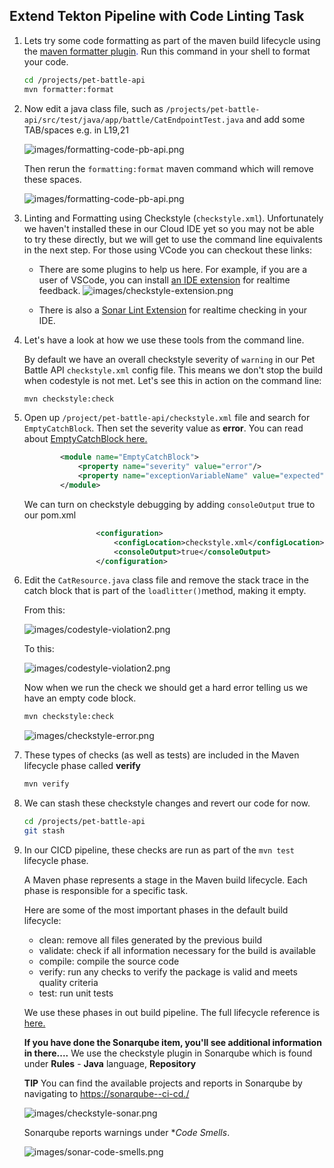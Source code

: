 ## Extend Tekton Pipeline with Code Linting Task

1. Lets try some code formatting as part of the maven build lifecycle using the <span style="color:blue;">[maven formatter plugin](https://code.revelc.net/formatter-maven-plugin/usage.html).</span> Run this command in your shell to format your code.

    ```bash
    cd /projects/pet-battle-api
    mvn formatter:format
    ```

2. Now edit a java class file, such as `/projects/pet-battle-api/src/test/java/app/battle/CatEndpointTest.java` and add some TAB/spaces e.g. in L19,21

    ![images/formatting-code-pb-api.png](images/formatting-code-pb-api-tab.png)

    Then rerun the `formatting:format` maven command which will remove these spaces.

    ![images/formatting-code-pb-api.png](images/formatting-code-pb-api.png)

3. Linting and Formatting using Checkstyle (`checkstyle.xml`). Unfortunately we haven't installed these in our Cloud IDE yet so you may not be able to try these directly, but we will get to use the command line equivalents in the next step. For those using VCode you can checkout these links:

    - There are some plugins to help us here. For example, if you are a user of VSCode, you can install <span style="color:blue;">[an IDE extension](https://code.visualstudio.com/docs/java/java-linting)</span> for realtime feedback.
    ![images/checkstyle-extension.png](images/checkstyle-extension.png)

    - There is also a <span style="color:blue;">[Sonar Lint Extension](https://marketplace.visualstudio.com/items?itemName=SonarSource.sonarlint-vscode)</span> for realtime checking in your IDE.

4. Let's have a look at how we use these tools from the command line.

    By default we have an overall checkstyle severity of `warning` in our Pet Battle API `checkstyle.xml` config file. This means we don't stop the build when codestyle is not met. Let's see this in action on the command line:

    ```bash
    mvn checkstyle:check
    ```

5. Open up `/project/pet-battle-api/checkstyle.xml` file and search for `EmptyCatchBlock`. Then set the severity value as **error**. You can read about <span style="color:blue;">[EmptyCatchBlock here.](https://checkstyle.sourceforge.io/config_blocks.html#EmptyCatchBlock)</span>

    ```xml
            <module name="EmptyCatchBlock">
                <property name="severity" value="error"/>
                <property name="exceptionVariableName" value="expected"/>
            </module>
    ```

    We can turn on checkstyle debugging by adding `consoleOutput` true to our pom.xml

    ```xml
                    <configuration>
                        <configLocation>checkstyle.xml</configLocation>
                        <consoleOutput>true</consoleOutput>
                    </configuration>
    ```

6. Edit the `CatResource.java` class file and remove the stack trace in the catch block that is part of the `loadlitter()`method, making it empty.

    From this:

    ![images/codestyle-violation2.png](images/codestyle-violation1.png)

    To this:

    ![images/codestyle-violation2.png](images/codestyle-violation2.png)

    Now when we run the check we should get a hard error telling us we have an empty code block.

    ```bash
    mvn checkstyle:check
    ```

    ![images/checkstyle-error.png](images/checkstyle-error.png)

7. These types of checks (as well as tests) are included in the Maven lifecycle phase called **verify**

    ```bash
    mvn verify
    ```

8. We can stash these checkstyle changes and revert our code for now.

    ```bash
    cd /projects/pet-battle-api
    git stash
    ```

9. In our CICD pipeline, these checks are run as part of the `mvn test` lifecycle phase.

    A Maven phase represents a stage in the Maven build lifecycle. Each phase is responsible for a specific task.

    Here are some of the most important phases in the default build lifecycle:

    - clean: remove all files generated by the previous build
    - validate: check if all information necessary for the build is available
    - compile: compile the source code
    - verify: run any checks to verify the package is valid and meets quality criteria
    - test: run unit tests

    We use these phases in out build pipeline. The full lifecycle reference is <span style="color:blue;">[here.](https://maven.apache.org/guides/introduction/introduction-to-the-lifecycle.html#Lifecycle_Reference)</span>

    **If you have done the Sonarqube item, you'll see additional information in there....** We use the checkstyle plugin in Sonarqube which is found under **Rules** - **Java** language, **Repository**

    <p class="warn"><b>TIP</b> You can find the available projects and reports in Sonarqube by navigating to <span style="color:blue;"><a href="https://sonarqube-<TEAM_NAME>-ci-cd.<CLUSTER_DOMAIN>/">https://sonarqube-<TEAM_NAME>-ci-cd.<CLUSTER_DOMAIN>/</a></span></p>

    ![images/checkstyle-sonar.png](images/checkstyle-sonar.png)

    Sonarqube reports warnings under **Code Smells*.

    ![images/sonar-code-smells.png](images/sonar-code-smells.png)
